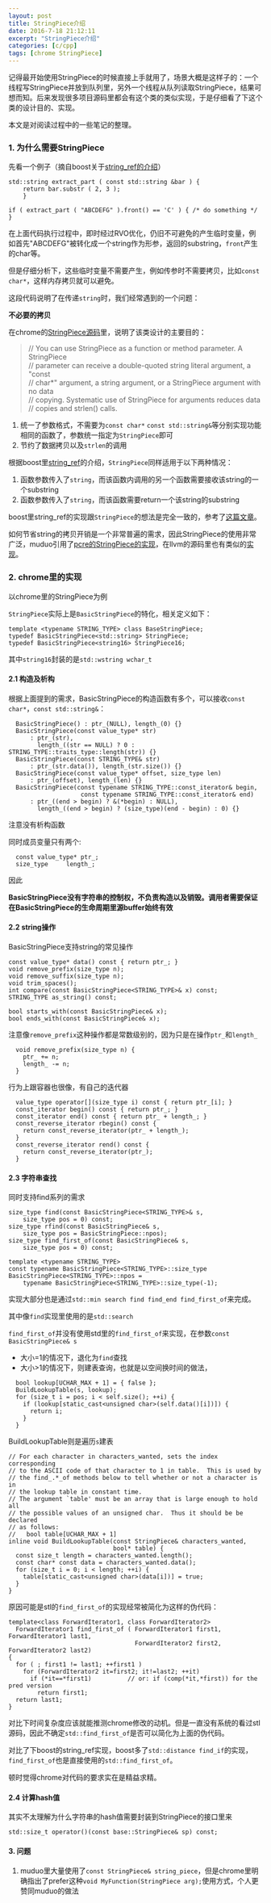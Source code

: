 ```yaml
---
layout: post
title: StringPiece介绍
date: 2016-7-18 21:12:11
excerpt: "StringPiece介绍"
categories: [c/cpp]
tags: [chrome StringPiece]
---
```


记得最开始使用StringPiece的时候直接上手就用了，场景大概是这样子的：一个线程写StringPiece并放到队列里，另外一个线程从队列读取StringPiece，结果可想而知。后来发现很多项目源码里都会有这个类的类似实现，于是仔细看了下这个类的设计目的、实现。

本文是对阅读过程中的一些笔记的整理。

<!--more-->

### 1. 为什么需要StringPiece

先看一个例子（摘自boost关于[string_ref的介绍](http://www.boost.org/doc/libs/1_61_0/libs/utility/doc/html/string_ref.html#string_ref.examples)）

```
std::string extract_part ( const std::string &bar ) {
    return bar.substr ( 2, 3 );
    }

if ( extract_part ( "ABCDEFG" ).front() == 'C' ) { /* do something */ }
```

在上面代码执行过程中，即时经过RVO优化，仍旧不可避免的产生临时变量，例如首先"ABCDEFG"被转化成一个string作为形参，返回的substring，`front`产生的char等。

但是仔细分析下，这些临时变量不需要产生，例如传参时不需要拷贝，比如`const char*`，这样内存拷贝就可以避免。

这段代码说明了在传递`string`时，我们经常遇到的一个问题：

**不必要的拷贝**

在chrome的[StringPiece源码](https://cs.chromium.org/chromium/src/base/strings/string_piece.h?dr=CSs&q=string_piece.h&sq=package:chromium&l=1)里，说明了该类设计的主要目的：

> // You can use StringPiece as a function or method parameter.  A StringPiece  
> // parameter can receive a double-quoted string literal argument, a "const  
> // char*" argument, a string argument, or a StringPiece argument with no data  
> // copying.  Systematic use of StringPiece for arguments reduces data  
> // copies and strlen() calls.  

1. 统一了参数格式，不需要为`const char*` `const std::string&`等分别实现功能相同的函数了，参数统一指定为`StringPiece`即可  
2. 节约了数据拷贝以及`strlen`的调用  

根据boost里[string_ref](http://www.boost.org/doc/libs/1_61_0/libs/utility/doc/html/string_ref.html)的介绍，`StringPiece`同样适用于以下两种情况：  

1. 函数参数传入了`string`，而该函数内调用的另一个函数需要接收该string的一个substring  
2. 函数参数传入了`string`，而该函数需要return一个该string的substring  

boost里string_ref的实现跟`StringPiece`的想法是完全一致的，参考了[这篇文章](http://www.open-std.org/jtc1/sc22/wg21/docs/papers/2012/n3442.html)。

如何节省string的拷贝开销是一个非常普遍的需求，因此StringPiece的使用非常广泛，muduo引用了[pcre的StringPiece的实现](https://github.com/vmg/pcre/blob/master/pcre_stringpiece.h.in)，在llvm的源码里也有类似的[实现](http://llvm.org/docs/doxygen/html/StringRef_8h_source.html)。

### 2. chrome里的实现

以chrome里的StringPiece为例

`StringPiece`实际上是`BasicStringPiece`的特化，相关定义如下：

```
template <typename STRING_TYPE> class BaseStringPiece;
typedef BasicStringPiece<std::string> StringPiece;
typedef BasicStringPiece<string16> StringPiece16;
```
其中`string16`封装的是`std::wstring wchar_t`

#### 2.1 构造及析构

根据上面提到的需求，BasicStringPiece的构造函数有多个，可以接收`const char*`，`const std::string&`：

```
  BasicStringPiece() : ptr_(NULL), length_(0) {}
  BasicStringPiece(const value_type* str)
      : ptr_(str),
        length_((str == NULL) ? 0 : STRING_TYPE::traits_type::length(str)) {}
  BasicStringPiece(const STRING_TYPE& str)
      : ptr_(str.data()), length_(str.size()) {}
  BasicStringPiece(const value_type* offset, size_type len)
      : ptr_(offset), length_(len) {}
  BasicStringPiece(const typename STRING_TYPE::const_iterator& begin,
                    const typename STRING_TYPE::const_iterator& end)
      : ptr_((end > begin) ? &(*begin) : NULL),
        length_((end > begin) ? (size_type)(end - begin) : 0) {}
```

注意没有析构函数

同时成员变量只有两个:

```
  const value_type* ptr_;
  size_type     length_;
```

因此

**BasicStringPiece没有字符串的控制权，不负责构造以及销毁。调用者需要保证在BasicStringPiece的生命周期里源buffer始终有效**

#### 2.2 string操作

BasicStringPiece支持string的常见操作

```
const value_type* data() const { return ptr_; }
void remove_prefix(size_type n);
void remove_suffix(size_type n);
void trim_spaces();
int compare(const BasicStringPiece<STRING_TYPE>& x) const;
STRING_TYPE as_string() const;

bool starts_with(const BasicStringPiece& x);
bool ends_with(const BasicStringPiece& x);
```
注意像`remove_prefix`这种操作都是常数级别的，因为只是在操作`ptr_`和`length_`

```
  void remove_prefix(size_type n) {
    ptr_ += n;
    length_ -= n;
  }
```

行为上跟容器也很像，有自己的迭代器

```
  value_type operator[](size_type i) const { return ptr_[i]; }
  const_iterator begin() const { return ptr_; }
  const_iterator end() const { return ptr_ + length_; }
  const_reverse_iterator rbegin() const {
    return const_reverse_iterator(ptr_ + length_);
  }
  const_reverse_iterator rend() const {
    return const_reverse_iterator(ptr_);
  } 
```

#### 2.3 字符串查找

同时支持find系列的需求

```
size_type find(const BasicStringPiece<STRING_TYPE>& s,
    size_type pos = 0) const;
size_type rfind(const BasicStringPiece& s,
    size_type pos = BasicStringPiece::npos);
size_type find_first_of(const BasicStringPiece& s,
    size_type pos = 0) const;

template <typename STRING_TYPE>
const typename BasicStringPiece<STRING_TYPE>::size_type
BasicStringPiece<STRING_TYPE>::npos =
    typename BasicStringPiece<STRING_TYPE>::size_type(-1);
```

实现大部分也是通过`std::min search find find_end find_first_of`来完成。

其中像`find`实现里使用的是`std::search`

`find_first_of`并没有使用std里的`find_first_of`来实现，在参数`const BasicStringPiece& s`

+ 大小=1的情况下，退化为`find`查找  
+ 大小\>1的情况下，则建表查询，也就是以空间换时间的做法，  


```
  bool lookup[UCHAR_MAX + 1] = { false };
  BuildLookupTable(s, lookup);
  for (size_t i = pos; i < self.size(); ++i) {
    if (lookup[static_cast<unsigned char>(self.data()[i])]) {
      return i;
    }
  }
```

BuildLookupTable则是遍历`s`建表

```
// For each character in characters_wanted, sets the index corresponding
// to the ASCII code of that character to 1 in table.  This is used by
// the find_.*_of methods below to tell whether or not a character is in
// the lookup table in constant time.
// The argument `table' must be an array that is large enough to hold all
// the possible values of an unsigned char.  Thus it should be be declared
// as follows:
//   bool table[UCHAR_MAX + 1]
inline void BuildLookupTable(const StringPiece& characters_wanted,
                             bool* table) {
  const size_t length = characters_wanted.length();
  const char* const data = characters_wanted.data();
  for (size_t i = 0; i < length; ++i) {
    table[static_cast<unsigned char>(data[i])] = true;
  }
}
```

原因可能是stl的`find_first_of`的实现经常被简化为这样的伪代码：

```
template<class ForwardIterator1, class ForwardIterator2>
  ForwardIterator1 find_first_of ( ForwardIterator1 first1, ForwardIterator1 last1,
                                   ForwardIterator2 first2, ForwardIterator2 last2)
{
  for ( ; first1 != last1; ++first1 )
    for (ForwardIterator2 it=first2; it!=last2; ++it)
      if (*it==*first1)          // or: if (comp(*it,*first)) for the pred version
        return first1;
  return last1;
}
```

对比下时间复杂度应该就能推测chrome修改的动机。但是一直没有系统的看过stl源码，因此不确定`std::find_first_of`是否可以简化为上面的伪代码。

对比了下boost的string_ref实现，boost多了`std::distance find_if`的实现，`find_first_of`也是直接使用的`std::find_first_of`。

顿时觉得chrome对代码的要求实在是精益求精。

#### 2.4 计算hash值

其实不太理解为什么字符串的hash值需要封装到StringPiece的接口里来

```
std::size_t operator()(const base::StringPiece& sp) const;
```

#### 3. 问题
1. muduo里大量使用了`const StringPiece& string_piece`，但是chrome里明确指出了prefer这种`void MyFunction(StringPiece arg);`使用方式，个人更赞同muduo的做法  
